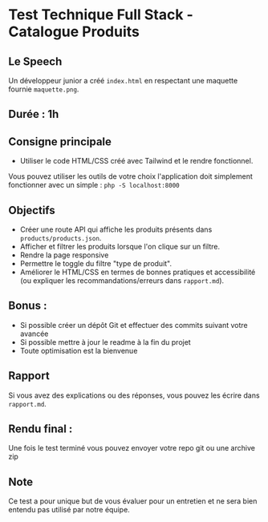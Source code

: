# Test Technique Full Stack - Catalogue Produits

## Le Speech

Un développeur junior a créé `index.html` en respectant une maquette fournie `maquette.png`.

## Durée : 1h

## Consigne principale

*   Utiliser le code HTML/CSS créé avec Tailwind et le rendre fonctionnel.

Vous pouvez utiliser les outils de votre choix l'application doit simplement fonctionner avec un simple :
`php -S localhost:8000`


## Objectifs

*   Créer une route API qui affiche les produits présents dans `products/products.json`.
*   Afficher et filtrer les produits lorsque l'on clique sur un filtre.
*   Rendre la page responsive
*   Permettre le toggle du filtre "type de produit".
*   Améliorer le HTML/CSS en termes de bonnes pratiques et accessibilité (ou expliquer les recommandations/erreurs dans `rapport.md`).

## Bonus :
* Si possible créer un dépôt Git et effectuer des commits suivant votre avancée
* Si possible mettre à jour le readme à la fin du projet 
* Toute optimisation est la bienvenue


## Rapport

Si vous avez des explications ou des réponses, vous pouvez les écrire dans `rapport.md`.

## Rendu final :

Une fois le test terminé vous pouvez envoyer votre repo git ou une archive zip

## Note

Ce test a pour unique but de vous évaluer pour un entretien et ne sera bien entendu pas utilisé par notre équipe. 